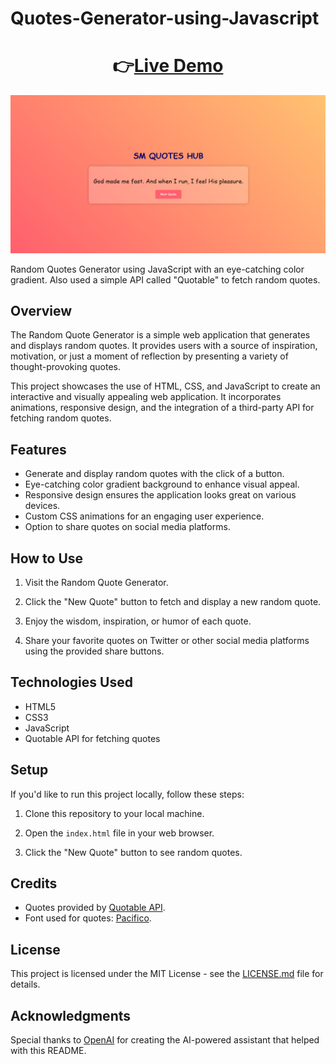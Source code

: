 # Quotes-Generator-using-Javascript

<h1 align="center">
  👉<a href="https://sm-taskmanager.netlify.app" target="_blank" rel="noopener noreferrer">Live Demo</a>
</h1>

![random quotes ss.png](https://github.com/sujitmahapatra/Quotes-Generator-using-Javascript/blob/db644b71e983357242e4f345fffc4fb94f6c0e27/random%20quotes%20ss.png)

Random Quotes Generator using JavaScript with an eye-catching color gradient. Also used a simple API called "Quotable" to fetch random quotes.

## Overview

The Random Quote Generator is a simple web application that generates and displays random quotes. It provides users with a source of inspiration, motivation, or just a moment of reflection by presenting a variety of thought-provoking quotes.

This project showcases the use of HTML, CSS, and JavaScript to create an interactive and visually appealing web application. It incorporates animations, responsive design, and the integration of a third-party API for fetching random quotes.

## Features

- Generate and display random quotes with the click of a button.
- Eye-catching color gradient background to enhance visual appeal.
- Responsive design ensures the application looks great on various devices.
- Custom CSS animations for an engaging user experience.
- Option to share quotes on social media platforms.

## How to Use

1. Visit the Random Quote Generator.

2. Click the "New Quote" button to fetch and display a new random quote.

3. Enjoy the wisdom, inspiration, or humor of each quote.

4. Share your favorite quotes on Twitter or other social media platforms using the provided share buttons.

## Technologies Used

- HTML5
- CSS3
- JavaScript
- Quotable API for fetching quotes

## Setup

If you'd like to run this project locally, follow these steps:

1. Clone this repository to your local machine.

2. Open the `index.html` file in your web browser.

3. Click the "New Quote" button to see random quotes.

## Credits

- Quotes provided by [Quotable API](https://quotable.io/).
- Font used for quotes: [Pacifico](https://fonts.google.com/specimen/Pacifico).

## License

This project is licensed under the MIT License - see the [LICENSE.md](LICENSE.md) file for details.

## Acknowledgments

Special thanks to [OpenAI](https://www.openai.com/) for creating the AI-powered assistant that helped with this README.
